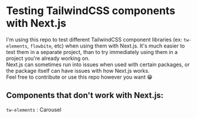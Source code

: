 # Testing TailwindCSS components with Next.js 

I'm using this repo to test different TailwindCSS component libraries (ex: `tw-elements`, `flowbite`, etc) when using them with Next.js. It's much easier to test them in a separate project, than to try immediately using them in a project you're already working on. 
<br /> 
Next.js can sometimes run into issues when used with certain packages, or the package itself can have issues with how Next.js works.
<br />
Feel free to contribute or use this repo however you want 😁

## Components that don't work with Next.js:

`tw-elements` : Carousel


